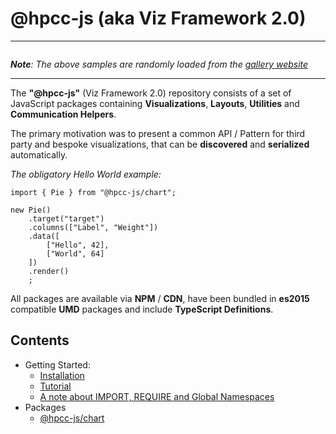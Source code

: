 # @hpcc-js (aka Viz Framework 2.0)

---

```sample-carousel
```
_**Note**:  The above samples are randomly loaded from the [gallery website](https://raw.githack.com/hpcc-systems/Visualization/trunk/demos/gallery/gallery.html)_

---

The **"@hpcc-js"** (Viz Framework 2.0) repository consists of a set of JavaScript packages containing **Visualizations**, **Layouts**, **Utilities** and **Communication Helpers**.

The primary motivation was to present a common API / Pattern for third party and bespoke visualizations, that can be **discovered** and **serialized** automatically.

_The obligatory Hello World example:_
```sample-code
import { Pie } from "@hpcc-js/chart";

new Pie()
    .target("target")
    .columns(["Label", "Weight"])
    .data([
        ["Hello", 42],
        ["World", 64]
    ])
    .render()
    ;
```

All packages are available via **NPM** / **CDN**, have been bundled in **es2015** compatible **UMD** packages and include **TypeScript Definitions**.


## Contents

* Getting Started:
    * [Installation](./Getting%20Started/installation.md)
    * [Tutorial](./Getting%20Started/tutorial.md)
    * [A note about IMPORT, REQUIRE and Global Namespaces](./Getting%20Started/importRequireGlobalVars.md)
* Packages
    * [@hpcc-js/chart](../packages/chart/docs/index.md)
            